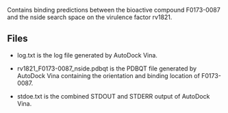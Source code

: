 Contains binding predictions between the bioactive compound F0173-0087 and the nside search space on the virulence factor rv1821.

## Files

- log.txt is the log file generated by AutoDock Vina.

- rv1821_F0173-0087_nside.pdbqt is the PDBQT file generated by AutoDock Vina containing the orientation and binding location of F0173-0087.

- stdoe.txt is the combined STDOUT and STDERR output of AutoDock Vina.

